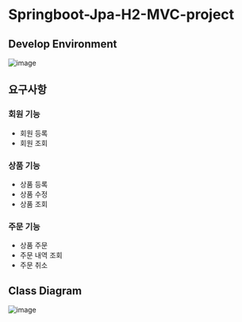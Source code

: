 # Springboot-Jpa-H2-MVC-project

## Develop Environment
![image](https://user-images.githubusercontent.com/45115557/116434374-54196800-a885-11eb-848a-d5e60dc20d6f.png)

## 요구사항
### 회원 기능
+ 회원 등록
+ 회원 조회
### 상품 기능
+ 상품 등록
+ 상품 수정
+ 상품 조회
### 주문 기능
+ 상품 주문
+ 주문 내역 조회
+ 주문 취소


## Class Diagram
![image](https://user-images.githubusercontent.com/45115557/107848848-21d99c00-6e3a-11eb-9668-edfcb098cb7a.png)
